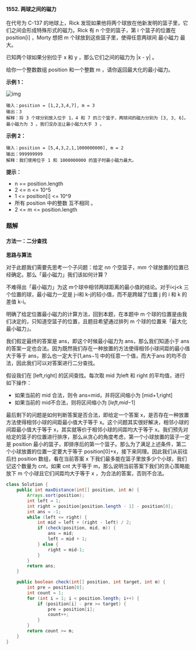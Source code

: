 #### 1552. 两球之间的磁力

在代号为 C-137 的地球上，Rick 发现如果他将两个球放在他新发明的篮子里，它们之间会形成特殊形式的磁力。Rick 有 n 个空的篮子，第 i 个篮子的位置在 position[i] ，Morty 想把 m 个球放到这些篮子里，使得任意两球间 最小磁力 最大。

已知两个球如果分别位于 x 和 y ，那么它们之间的磁力为 |x - y| 。

给你一个整数数组 position 和一个整数 m ，请你返回最大化的最小磁力。

**示例 1：**

![img](http://gitlab.wsh-study.com/xp-study/LeeteCode/blob/master/二分查找/images/两球之间的磁力/1.jpg)

```shell
输入：position = [1,2,3,4,7], m = 3
输出：3
解释：将 3 个球分别放入位于 1，4 和 7 的三个篮子，两球间的磁力分别为 [3, 3, 6]。最小磁力为 3 。我们没办法让最小磁力大于 3 。
```

**示例 2：**

```shell
输入：position = [5,4,3,2,1,1000000000], m = 2
输出：999999999
解释：我们使用位于 1 和 1000000000 的篮子时最小磁力最大。
```

**提示：**

* n == position.length
* 2 <= n <= 10^5
* 1 <= position[i] <= 10^9
* 所有 position 中的整数 互不相同 。
* 2 <= m <= position.length

### 题解

#### 方法一：二分查找

**思路与算法**

对于此题我们需要先思考一个子问题：给定 n*n* 个空篮子，m*m* 个球放置的位置已经确定。那么「最小磁力」我们该如何计算？

不难得出「最小磁力」为这 m个球中相邻两球距离的最小值的结论。对于i<j<k 三个位置的球，最小磁力一定是 j-i和 k-j的较小值，而不是跨越了位置 j 的 i 和 k 的差值 k-i。

明确了给定位置最小磁力的计算方法，回到本题，在本题中 m 个球的位置是由我们决定的，只知道空篮子的位置，且题目希望通过排列 m 个球的位置来「最大化最小磁力」。

我们假定最终的答案是 ans，即这个时候最小磁力为 ans，那么我们知道小于 ans 的答案一定也合法。因为既然我们存在一种放置的方法使得相邻小球间距的最小值大于等于 ans，那么也一定大于[1,ans−1] 中的任意一个值，而大于ans 的均不合法，因此我们可以对答案进行二分查找。

假设我们在 [left,right] 的区间查找。每次取 mid 为left 和 right 的平均值，进行如下操作：

* 如果当前的 mid 合法，则令 ans=mid，并将区间缩小为 [mid+1,right]
* 如果当前的 mid不合法，则将区间缩小为 [*left*,*mid*−1]

最后剩下的问题是如何判断答案是否合法，即给定一个答案 x，是否存在一种放置方法使得相邻小球的间距最小值大于等于 x。这个问题其实很好解决，相邻小球的间距最小值大于等于 x，其实就等价于相邻小球的间距均大于等于 x。我们预先对给定的篮子的位置进行排序，那么从贪心的角度考虑，第一个小球放置的篮子一定是 position 最小的篮子，即排序后的第一个篮子。那么为了满足上述条件，第二个小球放置的位置一定要大于等于 position[0]+x，接下来同理。因此我们从前往后扫 position 数组，看在当前答案 x 下我们最多能在篮子里放多少个小球，我们记这个数量为 cnt，如果 cnt 大于等于 m，那么说明当前答案下我们的贪心策略能放下 m 个小球且它们间距均大于等于 x ，为合法的答案，否则不合法。

```java
class Solution {
    public int maxDistance(int[] position, int m) {
        Arrays.sort(position);
        int left = 1;
        int right = position[position.length - 1] - position[0];
        int ans = -1;
        while (left <= right) {
            int mid = left + (right - left) / 2;
            if (check(position, mid, m)) {
                ans = mid;
                left = mid + 1;
            } else {
                right = mid-1;
            }
        }
        return ans;
    }

    public boolean check(int[] position, int target, int m) {
        int pre = position[0];
        int count = 1;
        for (int i = 1; i < position.length; i++) {
            if (position[i] - pre >= target) {
                pre = position[i];
                count++;
            }
        }
        return count >= m;
    }
}
```

